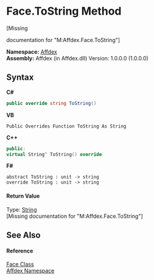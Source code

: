 # Face.ToString Method 
 

\[Missing <summary> documentation for "M:Affdex.Face.ToString"\]

**Namespace:**&nbsp;<a href="b8038333-b12e-8ea1-a2ce-74c8d611fa89">Affdex</a><br />**Assembly:**&nbsp;Affdex (in Affdex.dll) Version: 1.0.0.0 (1.0.0.0)

## Syntax

**C#**<br />
``` C#
public override string ToString()
```

**VB**<br />
``` VB
Public Overrides Function ToString As String
```

**C++**<br />
``` C++
public:
virtual String^ ToString() override
```

**F#**<br />
``` F#
abstract ToString : unit -> string 
override ToString : unit -> string 
```


#### Return Value
Type: <a href="http://msdn2.microsoft.com/en-us/library/s1wwdcbf" target="_blank">String</a><br />\[Missing <returns> documentation for "M:Affdex.Face.ToString"\]

## See Also


#### Reference
<a href="6ba06b80-e3de-63ab-3985-5555663602f7">Face Class</a><br /><a href="b8038333-b12e-8ea1-a2ce-74c8d611fa89">Affdex Namespace</a><br />